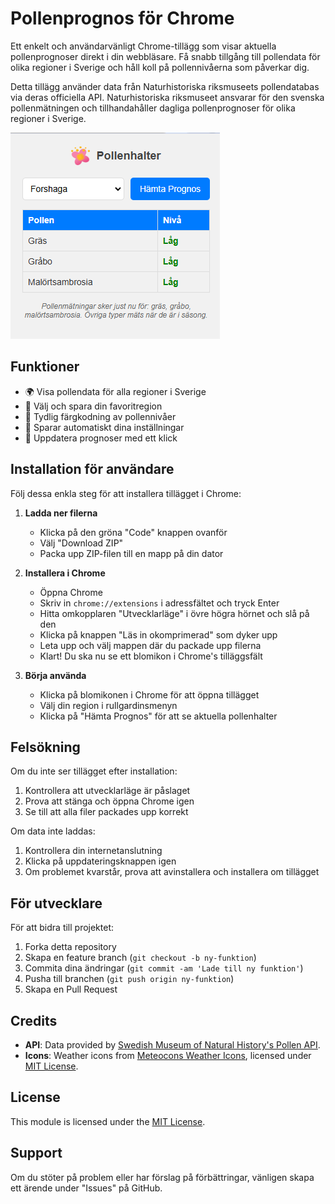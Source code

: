 # Pollenprognos för Chrome

Ett enkelt och användarvänligt Chrome-tillägg som visar aktuella pollenprognoser direkt i din webbläsare. Få snabb tillgång till pollendata för olika regioner i Sverige och håll koll på pollennivåerna som påverkar dig.

Detta tillägg använder data från Naturhistoriska riksmuseets pollendatabas via deras officiella API. Naturhistoriska riksmuseet ansvarar för den svenska pollenmätningen och tillhandahåller dagliga pollenprognoser för olika regioner i Sverige.

![Pollenprognos Screenshot](image.png)

## Funktioner

- 🌍 Visa pollendata för alla regioner i Sverige
- 🎯 Välj och spara din favoritregion
- 🎨 Tydlig färgkodning av pollennivåer
- 💾 Sparar automatiskt dina inställningar
- 🔄 Uppdatera prognoser med ett klick

## Installation för användare

Följ dessa enkla steg för att installera tillägget i Chrome:

1. **Ladda ner filerna**
   - Klicka på den gröna "Code" knappen ovanför
   - Välj "Download ZIP"
   - Packa upp ZIP-filen till en mapp på din dator

2. **Installera i Chrome**
   - Öppna Chrome
   - Skriv in `chrome://extensions` i adressfältet och tryck Enter
   - Hitta omkopplaren "Utvecklarläge" i övre högra hörnet och slå på den
   - Klicka på knappen "Läs in okomprimerad" som dyker upp
   - Leta upp och välj mappen där du packade upp filerna
   - Klart! Du ska nu se ett blomikon i Chrome's tilläggsfält

3. **Börja använda**
   - Klicka på blomikonen i Chrome för att öppna tillägget
   - Välj din region i rullgardinsmenyn
   - Klicka på "Hämta Prognos" för att se aktuella pollenhalter

## Felsökning

Om du inte ser tillägget efter installation:
1. Kontrollera att utvecklarläge är påslaget
2. Prova att stänga och öppna Chrome igen
3. Se till att alla filer packades upp korrekt

Om data inte laddas:
1. Kontrollera din internetanslutning
2. Klicka på uppdateringsknappen igen
3. Om problemet kvarstår, prova att avinstallera och installera om tillägget

## För utvecklare

För att bidra till projektet:
1. Forka detta repository
2. Skapa en feature branch (`git checkout -b ny-funktion`)
3. Commita dina ändringar (`git commit -am 'Lade till ny funktion'`)
4. Pusha till branchen (`git push origin ny-funktion`)
5. Skapa en Pull Request

## Credits
- **API**: Data provided by [Swedish Museum of Natural History's Pollen API](https://api.pollenrapporten.se/docs).
- **Icons**: Weather icons from [Meteocons Weather Icons](https://iconduck.com/sets/meteocons-weather-icons), licensed under [MIT License](https://opensource.org/licenses/MIT).

## License
This module is licensed under the [MIT License](https://opensource.org/licenses/MIT).

## Support

Om du stöter på problem eller har förslag på förbättringar, vänligen skapa ett ärende under "Issues" på GitHub.